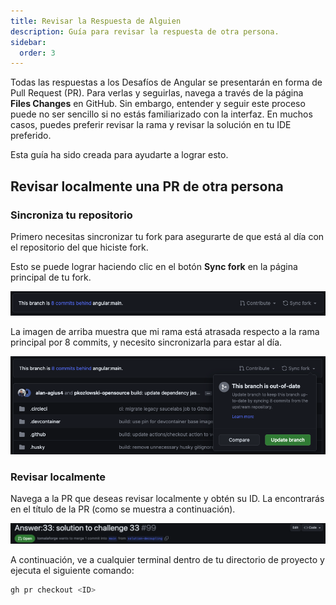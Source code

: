 ```yaml
---
title: Revisar la Respuesta de Alguien
description: Guía para revisar la respuesta de otra persona.
sidebar:
  order: 3
---
```


Todas las respuestas a los Desafíos de Angular se presentarán en forma de Pull Request (PR). Para verlas y seguirlas, navega a través de la página **Files Changes** en GitHub. Sin embargo, entender y seguir este proceso puede no ser sencillo si no estás familiarizado con la interfaz. En muchos casos, puedes preferir revisar la rama y revisar la solución en tu IDE preferido.

Esta guía ha sido creada para ayudarte a lograr esto.

## Revisar localmente una PR de otra persona

### Sincroniza tu repositorio

Primero necesitas sincronizar tu fork para asegurarte de que está al día con el repositorio del que hiciste fork.

Esto se puede lograr haciendo clic en el botón **Sync fork** en la página principal de tu fork.

![Sync project header](../../../../assets/fork-sync.png)

La imagen de arriba muestra que mi rama está atrasada respecto a la rama principal por 8 commits, y necesito sincronizarla para estar al día.

![Sync project update modal](../../../../assets/sync-fork-update.png)

### Revisar localmente

Navega a la PR que deseas revisar localmente y obtén su ID. La encontrarás en el título de la PR (como se muestra a continuación).

![PR header](../../../../assets/PR-header.png)

A continuación, ve a cualquier terminal dentro de tu directorio de proyecto y ejecuta el siguiente comando:

```bash
gh pr checkout <ID>
```
